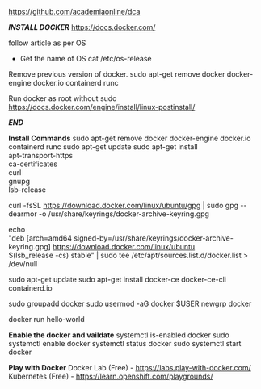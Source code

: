 
https://github.com/academiaonline/dca

***INSTALL DOCKER***
https://docs.docker.com/

follow article as per OS
* Get the name of OS 
cat /etc/os-release

Remove previous version of docker.
sudo apt-get remove docker docker-engine docker.io containerd runc

Run docker as root without sudo
https://docs.docker.com/engine/install/linux-postinstall/

***END***

**Install Commands**
sudo apt-get remove docker docker-engine docker.io containerd runc
sudo apt-get update
sudo apt-get install \
    apt-transport-https \
    ca-certificates \
    curl \
    gnupg \
    lsb-release

curl -fsSL https://download.docker.com/linux/ubuntu/gpg | sudo gpg --dearmor -o /usr/share/keyrings/docker-archive-keyring.gpg

echo \
  "deb [arch=amd64 signed-by=/usr/share/keyrings/docker-archive-keyring.gpg] https://download.docker.com/linux/ubuntu \
  $(lsb_release -cs) stable" | sudo tee /etc/apt/sources.list.d/docker.list > /dev/null

sudo apt-get update
sudo apt-get install docker-ce docker-ce-cli containerd.io

sudo groupadd docker
sudo usermod -aG docker $USER
newgrp docker 

docker run hello-world

**Enable the docker and vaildate**
systemctl is-enabled docker
sudo systemctl enable docker
systemctl status docker
sudo systemctl start docker

**Play with Docker**
Docker Lab (Free) - https://labs.play-with-docker.com/
Kubernetes (Free) - https://learn.openshift.com/playgrounds/


